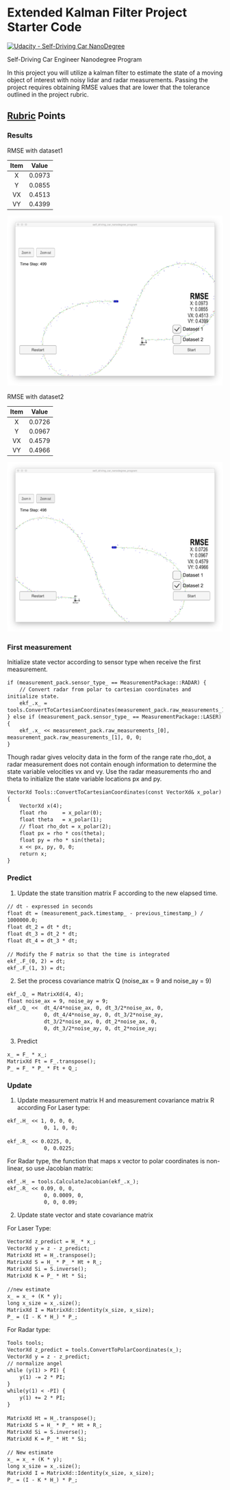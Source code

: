 # Extended Kalman Filter Project Starter Code
[![Udacity - Self-Driving Car NanoDegree](https://s3.amazonaws.com/udacity-sdc/github/shield-carnd.svg)](http://www.udacity.com/drive)

Self-Driving Car Engineer Nanodegree Program

In this project you will utilize a kalman filter to estimate the state of a moving object of interest with noisy lidar and radar measurements. Passing the project requires obtaining RMSE values that are lower that the tolerance outlined in the project rubric.

[//]: # (Image References)
[result_dataset1]: images/result_dataset1.png
[result_dataset2]: images/result_dataset2.png

## [Rubric](https://review.udacity.com/#!/rubrics/748/view) Points

### Results

RMSE with dataset1

| Item     | Value       |  
|:--------:|:-----------:|
| X        | 0.0973      |
| Y        | 0.0855      |
| VX       | 0.4513      |
| VY       | 0.4399      |

![Result of dataset1][result_dataset1]

RMSE with dataset2

| Item     | Value       |  
|:--------:|:-----------:|
| X        | 0.0726      |
| Y        | 0.0967      |
| VX       | 0.4579      |
| VY       | 0.4966      |

![Result of dataset2][result_dataset2]

### First measurement
Initialize state vector according to sensor type when receive the first measurement.
```
if (measurement_pack.sensor_type_ == MeasurementPackage::RADAR) {
    // Convert radar from polar to cartesian coordinates and initialize state.
    ekf_.x_ = tools.ConvertToCartesianCoordinates(measurement_pack.raw_measurements_);
} else if (measurement_pack.sensor_type_ == MeasurementPackage::LASER) {
    ekf_.x_ << measurement_pack.raw_measurements_[0], measurement_pack.raw_measurements_[1], 0, 0;
}

```

Though radar gives velocity data in the form of the range rate rho_dot, a radar measurement does not contain enough information to determine the state variable velocities vx and vy. Use the radar measurements rho and theta to initialize the state variable locations px and py.

```
VectorXd Tools::ConvertToCartesianCoordinates(const VectorXd& x_polar) {
    VectorXd x(4);
    float rho     = x_polar(0);
    float theta   = x_polar(1);
    // float rho_dot = x_polar(2);
    float px = rho * cos(theta);
    float py = rho * sin(theta);
    x << px, py, 0, 0;
    return x;
}
```

### Predict
1) Update the state transition matrix F according to the new elapsed time.
```
// dt - expressed in seconds
float dt = (measurement_pack.timestamp_ - previous_timestamp_) / 1000000.0;   
float dt_2 = dt * dt;
float dt_3 = dt_2 * dt;
float dt_4 = dt_3 * dt;

// Modify the F matrix so that the time is integrated
ekf_.F_(0, 2) = dt;
ekf_.F_(1, 3) = dt;
```
2) Set the process covariance matrix Q (noise_ax = 9 and noise_ay = 9)
```
ekf_.Q_ = MatrixXd(4, 4);
float noise_ax = 9, noise_ay = 9;
ekf_.Q_ <<  dt_4/4*noise_ax, 0, dt_3/2*noise_ax, 0,
            0, dt_4/4*noise_ay, 0, dt_3/2*noise_ay,
            dt_3/2*noise_ax, 0, dt_2*noise_ax, 0,
            0, dt_3/2*noise_ay, 0, dt_2*noise_ay;
```

3) Predict
```
x_ = F_ * x_;
MatrixXd Ft = F_.transpose();
P_ = F_ * P_ * Ft + Q_;
```

### Update
1) Update measurement matrix H and measurement covariance matrix R according
For Laser type:
```
ekf_.H_ << 1, 0, 0, 0,
            0, 1, 0, 0;

ekf_.R_ << 0.0225, 0,
            0, 0.0225;
```

For Radar type, the function that maps x vector to polar coordinates is non-linear, so use Jacobian matrix:
```
ekf_.H_ = tools.CalculateJacobian(ekf_.x_);
ekf_.R_ << 0.09, 0, 0,
            0, 0.0009, 0,
            0, 0, 0.09;
```

2) Update state vector and state covariance matrix

For Laser Type:
```
VectorXd z_predict = H_ * x_;
VectorXd y = z - z_predict;
MatrixXd Ht = H_.transpose();
MatrixXd S = H_ * P_ * Ht + R_;
MatrixXd Si = S.inverse();
MatrixXd K = P_ * Ht * Si;

//new estimate
x_ = x_ + (K * y);
long x_size = x_.size();
MatrixXd I = MatrixXd::Identity(x_size, x_size);
P_ = (I - K * H_) * P_;
```

For Radar type:
```
Tools tools;
VectorXd z_predict = tools.ConvertToPolarCoordinates(x_);
VectorXd y = z - z_predict;
// normalize angel
while (y(1) > PI) {
    y(1) -= 2 * PI;
}
while(y(1) < -PI) {
    y(1) += 2 * PI;
}

MatrixXd Ht = H_.transpose();
MatrixXd S = H_ * P_ * Ht + R_;
MatrixXd Si = S.inverse();
MatrixXd K = P_ * Ht * Si;

// New estimate
x_ = x_ + (K * y);
long x_size = x_.size();
MatrixXd I = MatrixXd::Identity(x_size, x_size);
P_ = (I - K * H_) * P_;
```
